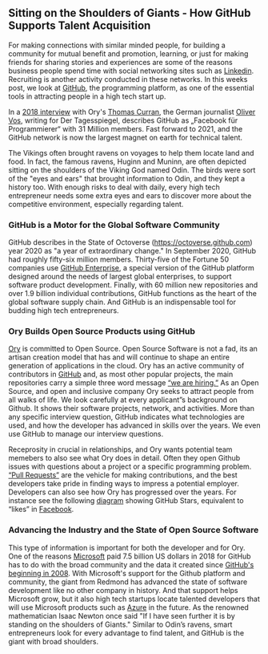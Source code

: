 ## Sitting on the Shoulders of Giants - How GitHub Supports Talent Acquisition 

For making connections with similar minded people, for building a community for mutual benefit and promotion, learning, or just for making friends for sharing stories and experiences are some of the reasons business people spend time with social networking sites such as [Linkedin](https://www.linkedin.com/company/11374545/). Recruiting is another activity conducted in these networks. In this weeks post, we look at [GitHub](https://github.com/), the programming platform, as one of the essential tools in attracting people in a high tech start up.

In a [2018 interview](https://www.tagesspiegel.de/wirtschaft/programmierer-plattform-github-im-zeichen-der-krakenkatze/23208580.html) with Ory's [Thomas Curran](https://github.com/tacurran), the German journalist [Oliver Vos](https://www.tagesspiegel.de/voss-oliver/19793232.html), writing for Der Tagesspiegel, describes GitHub as „Facebook für Programmierer“ with 31 Million members. Fast forward to 2021, and the GitHub network is now the largest magnet on earth for technical talent. 

The Vikings often brought ravens on voyages to help them locate land and food. In fact, the famous ravens, Huginn and Muninn, are often depicted sitting on the shoulders of the Viking God named Odin. The birds were sort of the "eyes and ears" that brought information to Odin, and they kept a history too. With enough risks to deal with daily, every high tech entrepreneur needs some extra eyes and ears to discover more about the competitive environment, especially regarding talent. 

### GitHub is a Motor for the Global Software Community

GitHub describes in the State of Octoverse (https://octoverse.github.com) year 2020 as "a year of extraordinary change." In September 2020, GitHub had roughly fifty-six million members. Thirty-five of the Fortune 50 companies use [GitHub Enterprise](https://github.com/enterprise), a special version of the GitHub platform designed around the needs of largest global enterprises, to support software product development. Finally, with 60 million new repositories and over 1.9 billion individual contributions, GitHub functions as the heart of the global software supply chain. And GitHub is an indispensable tool for budding high tech entrepreneurs.

### Ory Builds Open Source Products using GitHub

[Ory](https://www.ory.sh/) is committed to Open Source. Open Source Software is not a fad, its an artisan creation model that has and will continue to shape an entire generation of applications in the cloud.  Ory has an active community of contributors in [GitHub](www.github.com/ory) and, as most other popular projects, the main repositories carry a simple three word message [“we are hiring.”](https://github.com/ory/jobs) As an Open Source, and open and inclusive company Ory seeks to attract people from all walks of life. We look carefully at every applicant”s background on Github. It shows their software projects, network, and activities. More than any specific interview question, GitHub indicates what technologies are used, and how the developer has advanced in skills over the years. We even use GitHub to manage our interview questions.

Receprosity in crucial in relationships, and Ory wants potential team memebers to also see what Ory does in detail. Often they open Github issues with questions about a project or a specific programming problem. [“Pull Requests”](https://docs.github.com/en/github/collaborating-with-issues-and-pull-requests/about-pull-requests) are the vehicle for making contributions, and the best developers take pride in finding ways to impress a potential employer. Developers can also see how Ory has progressed over the years. For instance see the following [diagram](https://star-history.t9t.io/#ory/kratos&ory/oathkeeper&ory/keto&ory/hydra) showing GitHub Stars, equivalent to “likes” in [Facebook](www.facebook.com).

### Advancing the Industry and the State of Open Source Software

This type of information is important for both the developer and for Ory. One of the reasons [Microsoft](https://opensource.microsoft.com/) paid 7.5 billion US dollars in 2018 for GitHub has to do with the broad community and the data it created since [GitHub's beginning in 2008](https://en.wikipedia.org/wiki/github). With Microsoft's support for the Github platform and community, the giant from Redmond has advanced the state of software development like no other company in history. And that support helps Microsoft grow,  but it also high tech startups locate talented developers that will use Microsoft products such as [Azure](https://azure.microsoft.com/en-us/) in the future. As the renowned mathematician Isaac Newton once said "If I have seen further it is by standing on the shoulders of Giants." Similar to Odin’s ravens, smart entrepreneurs look for every advantage to find talent, and GitHub is the giant with broad shoulders.
